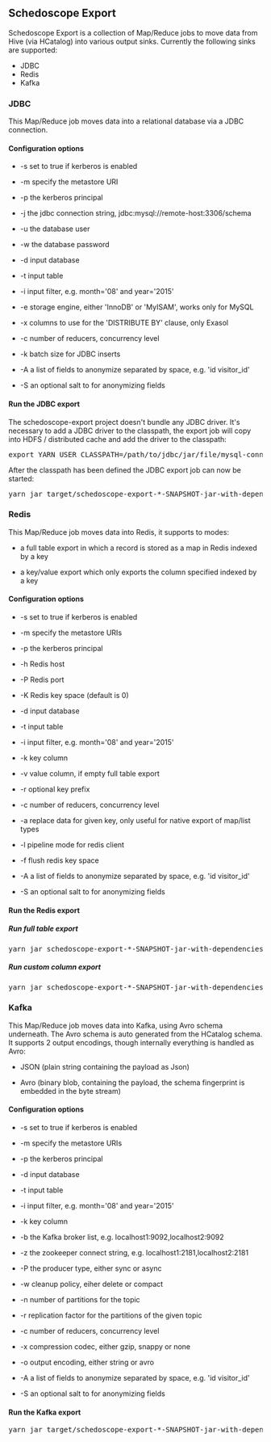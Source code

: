 ## Schedoscope Export

Schedoscope Export is a collection of Map/Reduce jobs to move data from Hive (via HCatalog) into various output sinks. Currently the following sinks are supported:

 * JDBC
 * Redis
 * Kafka

### JDBC

This Map/Reduce job moves data into a relational database via a JDBC connection.

#### Configuration options

 * -s set to true if kerberos is enabled

 * -m specify the metastore URI

 * -p the kerberos principal

 * -j the jdbc connection string, jdbc:mysql://remote-host:3306/schema

 * -u the database user

 * -w the database password

 * -d input database

 * -t input table

 * -i input filter, e.g. month='08' and year='2015'

 * -e storage engine, either 'InnoDB' or 'MyISAM', works only for MySQL

 * -x columns to use for the 'DISTRIBUTE BY' clause, only Exasol

 * -c number of reducers, concurrency level

 * -k batch size for JDBC inserts

 * -A a list of fields to anonymize separated by space, e.g. 'id visitor_id'

 * -S an optional salt to for anonymizing fields

#### Run the JDBC export

The schedoscope-export project doesn't bundle any JDBC driver. It's necessary to add a JDBC driver to the classpath, the export job will copy into HDFS / distributed cache and add the driver to the classpath:

<pre>
export YARN_USER_CLASSPATH=/path/to/jdbc/jar/file/mysql-connector-java-5.1.38.jar
</pre>

After the classpath has been defined the JDBC export job can now be started:

<pre>
yarn jar target/schedoscope-export-*-SNAPSHOT-jar-with-dependencies.jar org.schedoscope.export.jdbc.JdbcExportJob -d database -t table -s -p 'hive/_HOST@EXAMPLE.COM' -m 'thrift://metastore.example.com:9083'  -c 10 -j 'jdbc:mysql://mysql.example.com/schema' -k 1000  -u user -w password
</pre>

### Redis

This Map/Reduce job moves data into Redis, it supports to modes:
 * a full table export in which a record is stored as a map in Redis indexed by a key

 * a key/value export which only exports the column specified indexed by a key

#### Configuration options

 * -s set to true if kerberos is enabled

 * -m specify the metastore URIs

 * -p the kerberos principal

 * -h Redis host

 * -P Redis port

 * -K Redis key space (default is 0)

 * -d input database

 * -t input table

 * -i input filter, e.g. month='08' and year='2015'

 * -k key  column

 * -v value column, if empty full table export

 * -r optional key prefix

 * -c number of reducers, concurrency level

 * -a replace data for given key, only useful for native export of map/list types

 * -l pipeline mode for redis client

 * -f flush redis key space

 * -A a list of fields to anonymize separated by space, e.g. 'id visitor_id'

 * -S an optional salt to for anonymizing fields

#### Run the Redis export

##### Run full table export
<pre>
yarn jar schedoscope-export-*-SNAPSHOT-jar-with-dependencies.jar org.schedoscope.export.redis.RedisExportJob -d database -t table -h 'redis.example.com' -k id -s -p 'hive/_HOST@EXAMPLE.COM' -m 'thrift://metastore.example.com:9083'  -c 10
</pre>

##### Run custom column export

<pre>
yarn jar schedoscope-export-*-SNAPSHOT-jar-with-dependencies.jar org.schedoscope.export.redis.RedisExportJob -d database -t table -h 'redis.example.com' -k id -v value_column -s -p 'hive/_HOST@EXAMPLE.COM' -m 'thrift://metastore.example.com:9083'  -c 10
</pre>

### Kafka

This Map/Reduce job moves data into Kafka, using Avro schema underneath. The Avro schema is auto generated from the HCatalog schema. It supports 2 output encodings, though internally everything is handled as Avro:
 * JSON (plain string containing the payload as Json)

 * Avro (binary blob, containing the payload, the schema fingerprint is embedded in the byte stream)

#### Configuration options

 * -s set to true if kerberos is enabled

 * -m specify the metastore URIs

 * -p the kerberos principal

 * -d input database

 * -t input table

 * -i input filter, e.g. month='08' and year='2015'

 * -k key  column

 * -b the Kafka broker list, e.g. localhost1:9092,localhost2:9092

 * -z the zookeeper connect string, e.g. localhost1:2181,localhost2:2181

 * -P the producer type, either sync or async

 * -w cleanup policy, eiher delete or compact

 * -n number of partitions for the topic

 * -r replication factor for the partitions of the given topic

 * -c number of reducers, concurrency level

 * -x compression codec, either gzip, snappy or none

 * -o output encoding, either string or avro

 * -A a list of fields to anonymize separated by space, e.g. 'id visitor_id'

 * -S an optional salt to for anonymizing fields

#### Run the Kafka export
<pre>
yarn jar target/schedoscope-export-*-SNAPSHOT-jar-with-dependencies.jar org.schedoscope.export.kafka.KafkaExportJob -d database -t table   -s -p 'hive/_HOST@EXAMPLE.COM' -m 'thrift://metastore.example.com:9083'  -k id  -z zookeeper.example.com:2181 -b kafka.example.com:9092
</pre>

